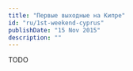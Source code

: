 ```yaml
---
title: "Первые выходные на Кипре"
id: "ru/1st-weekend-cyprus"
publishDate: "15 Nov 2015"
description: ""
---
```


TODO
